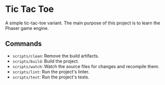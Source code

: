 # Tic Tac Toe

A simple tic-tac-toe variant. The main purpose of this project is to learn the Phaser game engine.

## Commands

* `scripts/clean`: Remove the build artifacts.
* `scripts/build`: Build the project.
* `scripts/watch`: Watch the source files for changes and recompile them.
* `scripts/lint`: Run the project's linter.
* `scripts/test`: Run the project's tests.
